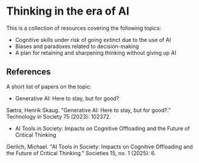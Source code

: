 # Thinking in the era of AI

This is a collection of resources covering the following topics:

- Cognitive skills under risk of going extinct due to the use of AI
- Biases and paradoxes related to decision-making
- A plan for retaining and sharpening thinking without giving up AI

## References

A short list of papers on the topic:

- Generative AI: Here to stay, but for good?

Sætra, Henrik Skaug. "Generative AI: Here to stay, but for good?." Technology in Society 75 (2023): 102372.

- AI Tools in Society: Impacts on Cognitive Offloading and the Future of Critical Thinking

Gerlich, Michael. "AI Tools in Society: Impacts on Cognitive Offloading and the Future of Critical Thinking." Societies 15, no. 1 (2025): 6.
